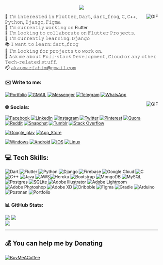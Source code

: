 <!-- [![Typing SVG](https://readme-typing-svg.demolab.com/?lines=Welcome,+to+my+Git;This+is+Omar+Fahim;An+Experienced+Flutter+Developer!)](https://git.io/typing-svg) -->

<!-- <p align="center">
  <a href="https://github.com/akaomarfahim">
    <img src="https://avatars.githubusercontent.com/u/105993856?v=4" alt="Omar Fahim" height=100px style="border-radius: 50%;" /></a>
</p> -->


<p align="center">
  <!-- Typing SVG by DenverCoder1 - https://github.com/DenverCoder1/readme-typing-svg -->
  <a href="https://github.com/DenverCoder1/readme-typing-svg">
    <img src="https://readme-typing-svg.demolab.com/?font=Fira+Code&weight=500&duration=1400&color=FDFDBD&width=435&lines=Fazle+Elahi+Fahim;System+Designer;Flutter,+Mearn+Stack+Developer!&center=true&width=440&height=45&vCenter=true&pause=1000&size=22" /></a>
</p>

<!-- Social icons section -->
<!-- <p align="center">
  <a href="https://www.youtube.com/c/DevProTips"><img width="32px" alt="Youtube" title="Youtube" src="https://i.imgur.com/qiXu7b2.png"/></a>
  &#8287;&#8287;&#8287;&#8287;&#8287;
  <a href="https://twitter.com/DenverCoder1"><img width="32px" alt="Twitter" title="Twitter" src="https://i.imgur.com/OXZM1L6.png"/></a>
  &#8287;&#8287;&#8287;&#8287;&#8287;
  <a href="https://discord.gg/fPrdqh3Zfu" alt="Discord" title="Dev Pro Tips Discord Server"><img width="32px" src="https://i.imgur.com/OViZO8J.png"/></a>
  &#8287;&#8287;&#8287;&#8287;&#8287;
  <a href="https://dev.to/denvercoder1"><img width="32px" alt="Dev.to" title="DenverCoder1 Dev.to" src="https://i.imgur.com/mVm29vK.png"></a>
  &#8287;&#8287;&#8287;&#8287;&#8287;
  <a href="https://ko-fi.com/jlawrence"><img width="32px" alt="Ko-fi" title="Buy me a coffee" src="https://i.imgur.com/PpLeD3K.png"/></a>
  &#8287;&#8287;&#8287;&#8287;&#8287;
  <a href="http://eyl327.mywebcommunity.org/promos/"><img width="32px" alt="Free Stuff" title="Free gifts for you" src="https://i.imgur.com/0uVwkoZ.png"/></a>
</p> -->
<img align="right" alt="GIF" src="https://user-images.githubusercontent.com/5713670/87202985-820dcb80-c2b6-11ea-9f56-7ec461c497c3.gif" />


<!-- 👋 𝙷𝚒, 𝙸’𝚖 𝙾𝚖𝚊𝚛 𝙵𝚊𝚑𝚒𝚖</br> -->
👀 𝙸’𝚖 𝚒𝚗𝚝𝚎𝚛𝚎𝚜𝚝𝚎𝚍 𝚒𝚗 𝙵𝚕𝚞𝚝𝚝𝚎𝚛, 𝙳𝚊𝚛𝚝, 𝚍𝚊𝚛𝚝_𝚏𝚛𝚘𝚐, 𝙲, 𝙲++, 𝙿𝚢𝚝𝚑𝚘𝚗, 𝙳𝚓𝚊𝚗𝚐𝚘, 𝙵𝚒𝚐𝚖𝚊</br>
🔭 𝙸’𝚖 𝚌𝚞𝚛𝚛𝚎𝚗𝚝𝚕𝚢 𝚠𝚘𝚛𝚔𝚒𝚗𝚐 𝚘𝚗 Flutter </br>
💞️ 𝙸’𝚖 𝚕𝚘𝚘𝚔𝚒𝚗𝚐 𝚝𝚘 𝚌𝚘𝚕𝚕𝚊𝚋𝚘𝚛𝚊𝚝𝚎 𝚘𝚗 𝙵𝚕𝚞𝚝𝚝𝚎𝚛 𝙿𝚛𝚘𝚓𝚎𝚌𝚝𝚜.</br>
🌱 𝙸’𝚖 𝚌𝚞𝚛𝚛𝚎𝚗𝚝𝚕𝚢 𝚕𝚎𝚊𝚛𝚗𝚒𝚗𝚐: 𝙳𝚓𝚊𝚗𝚐𝚘</br>
📚 𝙸 𝚠𝚊𝚗𝚝 𝚝𝚘 𝚕𝚎𝚊𝚛𝚗: 𝚍𝚊𝚛𝚝_𝚏𝚛𝚘𝚐</br>
🤔 𝙸’𝚖 𝚕𝚘𝚘𝚔𝚒𝚗𝚐 𝚏𝚘𝚛 𝚙𝚛𝚘𝚓𝚎𝚌𝚝𝚜 𝚝𝚘 𝚠𝚘𝚛𝚔 𝚘𝚗.</br>
💬 𝙰𝚜𝚔 𝚖𝚎 𝚊𝚋𝚘𝚞𝚝 𝙵𝚞𝚕𝚕-𝚜𝚝𝚊𝚌𝚔 𝙳𝚎𝚟𝚎𝚕𝚘𝚙𝚖𝚎𝚗𝚝, 𝙲𝚕𝚘𝚞𝚍 𝚘𝚛 𝚊𝚗𝚢 𝚘𝚝𝚑𝚎𝚛 𝚃𝚎𝚌𝚑-𝚛𝚎𝚕𝚊𝚝𝚎𝚍 𝚜𝚝𝚞𝚏𝚏.</br>
📫 [𝚊𝚔𝚊𝚘𝚖𝚊𝚛𝚏𝚊𝚑𝚒𝚖@𝚐𝚖𝚊𝚒𝚕.𝚌𝚘𝚖](akaomarfahim@gmail.com) </br>




### ✉️ Write to me:
[![Portfolio](https://img.shields.io/badge/website-000000?style=for-the-badge&logo=About.me&logoColor=white)](https://sites.google.com/view/omarfahim)
[![GMAIL](https://img.shields.io/badge/Gmail-D14836?style=for-the-badge&logo=gmail&logoColor=white)](https://akaomarfahim@gmail.com)
[![Messenger](https://img.shields.io/badge/Messenger-00B2FF?style=for-the-badge&logo=messenger&logoColor=white)](https://m.me/akaomarfahim)
[![Telegram](https://img.shields.io/badge/Telegram-2CA5E0?style=for-the-badge&logo=telegram&logoColor=white)](https://t.me/akaomarfahim)
[![WhatsApp](https://img.shields.io/badge/WhatsApp-25D366?style=for-the-badge&logo=whatsapp&logoColor=white)](https://wa.me/08801839865200)

<img align="right" alt="GIF" src="https://i.pinimg.com/originals/e4/26/70/e426702edf874b181aced1e2fa5c6cde.gif" />


### 🌐 Socials:
[![Facebook](https://img.shields.io/badge/Facebook-%231877F2.svg?logo=Facebook&logoColor=white)](https://facebook.com/https://www.facebook.com/omarfahimofficial/)
[![LinkedIn](https://img.shields.io/badge/LinkedIn-%230077B5.svg?logo=linkedin&logoColor=white)](https://linkedin.com/in/https://www.linkedin.com/in/omar-fahim-2739ba195/)
[![Instagram](https://img.shields.io/badge/Instagram-%23E4405F.svg?logo=Instagram&logoColor=white)](https://instagram.com/https://www.instagram.com/omarfahim.o_0/)
[![Twitter](https://img.shields.io/badge/Twitter-%231DA1F2.svg?logo=Twitter&logoColor=white)](https://twitter.com/https://twitter.com/akaomarfahim) 
[![Pinterest](https://img.shields.io/badge/Pinterest-%23E60023.svg?logo=Pinterest&logoColor=white)](https://pinterest.com/https://www.pinterest.com/omarfahimofficial/) [![Quora](https://img.shields.io/badge/Quora-%23B92B27.svg?logo=Quora&logoColor=white)](https://quora.com/profile/https://www.quora.com/profile/Omar-Fahim-12) 
[![Reddit](https://img.shields.io/badge/Reddit-%23FF4500.svg?logo=Reddit&logoColor=white)](https://reddit.com/user/https://www.reddit.com/user/akaomarfahim)
[![Snapchat](https://img.shields.io/badge/Snapchat-FFFC00?style=for-the-badge&logo=snapchat&logoColor=white)]()
[![Tumblr](https://img.shields.io/badge/Tumblr-%2336465D.svg?&style=for-the-badge&logo=Tumblr&logoColor=white)]()
[![Stack Overflow](https://img.shields.io/badge/-Stackoverflow-FE7A16?logo=stack-overflow&logoColor=white)](https://stackoverflow.com/users/https://stackoverflow.com/users/19138997/omar-fahim) 

[![Google_play](https://img.shields.io/badge/Google_Play-414141?style=for-the-badge&logo=google-play&logoColor=white)]()
[![App_Store](https://img.shields.io/badge/App_Store-0D96F6?style=for-the-badge&logo=app-store&logoColor=white)]()

[![Windows](https://img.shields.io/badge/Windows-0078D6?style=for-the-badge&logo=windows&logoColor=white)]()
[![Android](https://img.shields.io/badge/Android-3DDC84?style=for-the-badge&logo=android&logoColor=white)]()
[![IOS](https://img.shields.io/badge/iOS-000000?style=for-the-badge&logo=ios&logoColor=white)]()
[![Linux](https://img.shields.io/badge/Linux-FCC624?style=for-the-badge&logo=linux&logoColor=black)]()
[![]()]()
[![]()]()
[![]()]()
[![]()]()
<!-- [![Youtube](https://img.shields.io/badge/YouTube-FF0000?style=for-the-badge&logo=youtube&logoColor=white)]() -->






## 💻 Tech Skills:
![Dart](https://img.shields.io/badge/dart-%230175C2.svg?style=for-the-badge&logo=dart&logoColor=white) ![Flutter](https://img.shields.io/badge/Flutter-%2302569B.svg?style=for-the-badge&logo=Flutter&logoColor=white)     ![Python](https://img.shields.io/badge/python-3670A0?style=for-the-badge&logo=python&logoColor=ffdd54) ![Django](https://img.shields.io/badge/django-%23092E20.svg?style=for-the-badge&logo=django&logoColor=white)     ![Firebase](https://img.shields.io/badge/firebase-%23039BE5.svg?style=for-the-badge&logo=firebase) ![Google Cloud](https://img.shields.io/badge/Google%20Cloud-%234285F4.svg?style=for-the-badge&logo=google-cloud&logoColor=white)  ![C](https://img.shields.io/badge/c-%2300599C.svg?style=for-the-badge&logo=c&logoColor=white) ![C++](https://img.shields.io/badge/c++-%2300599C.svg?style=for-the-badge&logo=c%2B%2B&logoColor=white) ![Java](https://img.shields.io/badge/java-%23ED8B00.svg?style=for-the-badge&logo=java&logoColor=white) ![AWS](https://img.shields.io/badge/AWS-%23FF9900.svg?style=for-the-badge&logo=amazon-aws&logoColor=white)![Heroku](https://img.shields.io/badge/heroku-%23430098.svg?style=for-the-badge&logo=heroku&logoColor=white) ![Bootstrap](https://img.shields.io/badge/bootstrap-%23563D7C.svg?style=for-the-badge&logo=bootstrap&logoColor=white) ![MongoDB](https://img.shields.io/badge/MongoDB-%234ea94b.svg?style=for-the-badge&logo=mongodb&logoColor=white) ![MySQL](https://img.shields.io/badge/mysql-%2300f.svg?style=for-the-badge&logo=mysql&logoColor=white) ![Postgres](https://img.shields.io/badge/postgres-%23316192.svg?style=for-the-badge&logo=postgresql&logoColor=white) ![SQLite](https://img.shields.io/badge/sqlite-%2307405e.svg?style=for-the-badge&logo=sqlite&logoColor=white) ![Adobe Illustrator](https://img.shields.io/badge/adobeillustrator-%23FF9A00.svg?style=for-the-badge&logo=adobeillustrator&logoColor=white) ![Adobe Lightroom](https://img.shields.io/badge/Adobe%20Lightroom-31A8FF.svg?style=for-the-badge&logo=Adobe%20Lightroom&logoColor=white) ![Adobe Photoshop](https://img.shields.io/badge/adobephotoshop-%2331A8FF.svg?style=for-the-badge&logo=adobephotoshop&logoColor=white) ![Adobe XD](https://img.shields.io/badge/Adobe%20XD-470137?style=for-the-badge&logo=Adobe%20XD&logoColor=#FF61F6) ![Dribbble](https://img.shields.io/badge/Dribbble-EA4C89?style=for-the-badge&logo=dribbble&logoColor=white) 	![Figma](https://img.shields.io/badge/figma-%23F24E1E.svg?style=for-the-badge&logo=figma&logoColor=white) ![Gradle](https://img.shields.io/badge/Gradle-02303A.svg?style=for-the-badge&logo=Gradle&logoColor=white) ![Arduino](https://img.shields.io/badge/-Arduino-00979D?style=for-the-badge&logo=Arduino&logoColor=white) ![Postman](https://img.shields.io/badge/Postman-FF6C37?style=for-the-badge&logo=postman&logoColor=white) ![Portfolio](https://img.shields.io/badge/Portfolio-%23000000.svg?style=for-the-badge&logo=firefox&logoColor=#FF7139)


<!-- # Youtube -->
<!-- https://github-readme-youtube-stats.herokuapp.com/subscribers/index.php?id=[YOUR CHANNEL ID]&key=[YOUR API KEY] -->

### 📊 GitHub Stats:
![](https://github-readme-stats.vercel.app/api?username=akaomarfahim&theme=vue&hide_border=true&include_all_commits=false&count_private=false)
![](https://github-readme-streak-stats.herokuapp.com/?user=akaomarfahim&theme=vue&hide_border=true)<br/>
![](https://github-readme-stats.vercel.app/api/top-langs/?username=akaomarfahim&theme=vue&hide_border=true&include_all_commits=false&count_private=false&layout=compact)

<!-- ## 🐦 Latest Tweet
[![](https://gtce.itsvg.in/api?username=https://twitter.com/akaomarfahim)](https://github.com/VishwaGauravIn/github-twitter-card-embed) -->

<!-- ### ✍️ Random Dev Quote
![](https://quotes-github-readme.vercel.app/api?type=horizontal&theme=dark)

### 😂 Random Dev Meme
<img src="https://random-memer.herokuapp.com/" width="512px"/> -->

---
<!-- [![](https://visitcount.itsvg.in/api?id=akaomarfahim&icon=2&color=4)](https://visitcount.itsvg.in) -->

  ## 💰 You can help me by Donating
  [![BuyMeACoffee](https://img.shields.io/badge/Buy%20Me%20a%20Coffee-ffdd00?style=for-the-badge&logo=buy-me-a-coffee&logoColor=black)](https://buymeacoffee.com/akaomarfahim) 

 
 
<!--  Badge Link :: https://github.com/Envoy-VC/awesome-badges -->
<!-- Huge Collection :: https://github.com/rzashakeri/beautify-github-profile -->

<!---
akaomarfahim/akaomarfahim is a ✨ special ✨ repository because its `README.md` (this file) appears on your GitHub profile.
You can click the Preview link to take a look at your changes.
--->
